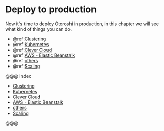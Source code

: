 # Deploy to production

Now it's time to deploy Otoroshi in production, in this chapter we will see what kind of things you can do.

* @ref:[Clustering](./clustering.md)
* @ref:[Kubernetes](./kubernetes.md)
* @ref:[Clever Cloud](./clever-cloud.md)
* @ref:[AWS - Elastic Beanstalk](./aws.md)
* @ref:[others](./other.md)  
* @ref:[Scaling](./scaling.md)  

@@@ index

* [Clustering](./clustering.md)
* [Kubernetes](./kubernetes.md)
* [Clever Cloud](./clever-cloud.md)
* [AWS - Elastic Beanstalk](./aws.md)
* [others](./other.md)  
* [Scaling](./scaling.md)  

@@@